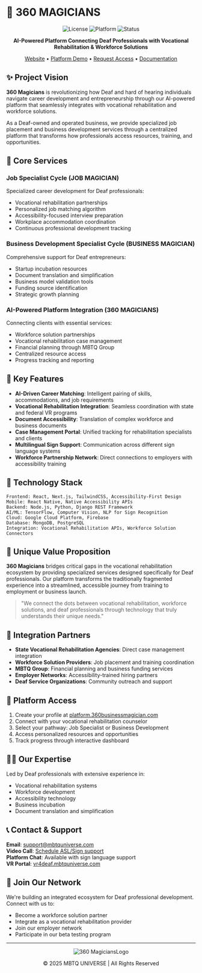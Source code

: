 # 🔮 360 MAGICIANS

<div align="center">

![License](https://img.shields.io/badge/license-MIT-ff00ff.svg?style=for-the-badge&logo=github)
![Platform](https://img.shields.io/badge/platform-Web%20%7C%20Mobile-ff00ff.svg?style=for-the-badge)
![Status](https://img.shields.io/badge/status-Active-ff00ff.svg?style=for-the-badge)

**AI-Powered Platform Connecting Deaf Professionals with Vocational Rehabilitation & Workforce Solutions**

[Website](#) • [Platform Demo](#) • [Request Access](#) • [Documentation](#)

</div>

## ✨ Project Vision

**360 Magicians** is revolutionizing how Deaf and hard of hearing individuals navigate career development and entrepreneurship through our AI-powered platform that seamlessly integrates with vocational rehabilitation and workforce solutions.

As a Deaf-owned and operated business, we provide specialized job placement and business development services through a centralized platform that transforms how professionals access resources, training, and opportunities.

## 🚀 Core Services

### Job Specialist Cycle (JOB MAGICIAN)
Specialized career development for Deaf professionals:
- Vocational rehabilitation partnerships
- Personalized job matching algorithm
- Accessibility-focused interview preparation
- Workplace accommodation coordination
- Continuous professional development tracking

### Business Development Specialist Cycle (BUSINESS MAGICIAN)
Comprehensive support for Deaf entrepreneurs:
- Startup incubation resources
- Document translation and simplification
- Business model validation tools
- Funding source identification
- Strategic growth planning

### AI-Powered Platform Integration (360 MAGICIANS)
Connecting clients with essential services:
- Workforce solution partnerships
- Vocational rehabilitation case management
- Financial planning through MBTQ Group
- Centralized resource access
- Progress tracking and reporting

## 💫 Key Features

- **AI-Driven Career Matching**: Intelligent pairing of skills, accommodations, and job requirements
- **Vocational Rehabilitation Integration**: Seamless coordination with state and federal VR programs
- **Document Accessibility**: Translation of complex workforce and business documents
- **Case Management Portal**: Unified tracking for rehabilitation specialists and clients
- **Multilingual Sign Support**: Communication across different sign language systems
- **Workforce Partnership Network**: Direct connections to employers with accessibility training

## 🔧 Technology Stack

```
Frontend: React, Next.js, TailwindCSS, Accessibility-First Design
Mobile: React Native, Native Accessibility APIs
Backend: Node.js, Python, Django REST Framework
AI/ML: TensorFlow, Computer Vision, NLP for Sign Recognition
Cloud: Google Cloud Platform, Firebase
Database: MongoDB, PostgreSQL
Integration: Vocational Rehabilitation APIs, Workforce Solution Connectors
```

## 🌈 Unique Value Proposition

**360 Magicians** bridges critical gaps in the vocational rehabilitation ecosystem by providing specialized services designed specifically for Deaf professionals. Our platform transforms the traditionally fragmented experience into a streamlined, accessible journey from training to employment or business launch.

> "We connect the dots between vocational rehabilitation, workforce solutions, and deaf professionals through technology that truly understands their unique needs."

## 🔗 Integration Partners

- **State Vocational Rehabilitation Agencies**: Direct case management integration
- **Workforce Solution Providers**: Job placement and training coordination
- **MBTQ Group**: Financial planning and business funding services
- **Employer Networks**: Accessibility-trained hiring partners
- **Deaf Service Organizations**: Community outreach and support

## 📱 Platform Access

1. Create your profile at [platform.360businessmagician.com](#)
2. Connect with your vocational rehabilitation counselor
3. Select your pathway: Job Specialist or Business Development
4. Access personalized resources and opportunities
5. Track progress through interactive dashboard

## 🧙‍♂️ Our Expertise

Led by Deaf professionals with extensive experience in:
- Vocational rehabilitation systems
- Workforce development
- Accessibility technology
- Business incubation
- Document translation and simplification

## 📞 Contact & Support

**Email**: support@mbtquniverse.com  
**Video Call**: [Schedule ASL/Sign support](#)  
**Platform Chat**: Available with sign language support  
**VR Portal**: [vr4deaf.mbtquniverse.com](#)

## 🌟 Join Our Network

We're building an integrated ecosystem for Deaf professional development. Connect with us to:
- Become a workforce solution partner
- Integrate as a vocational rehabilitation provider
- Join our employer network
- Participate in our beta testing program

---

<div align="center">
<img src="/api/placeholder/200/50" alt="360 MagiciansLogo" />
<p>© 2025 MBTQ UNIVERSE | All Rights Reserved</p>
</div>
